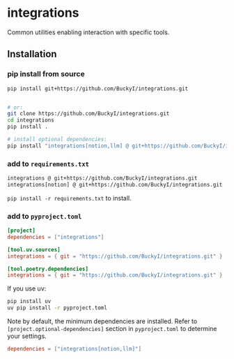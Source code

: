 # integrations

Common utilities enabling interaction with specific tools.

## Installation

### pip install from source

```bash
pip install git+https://github.com/BuckyI/integrations.git


# or:
git clone https://github.com/BuckyI/integrations.git
cd integrations
pip install .

# install optional dependencies:
pip install "integrations[notion,llm] @ git+https://github.com/BuckyI/integrations.git"
```

### add to `requirements.txt`

```txt
integrations @ git+https://github.com/BuckyI/integrations.git
integrations[notion] @ git+https://github.com/BuckyI/integrations.git  # with optional dependencies
```

`pip install -r requirements.txt` to install.

### add to `pyproject.toml`

```toml
[project]
dependencies = ["integrations"]

[tool.uv.sources]
integrations = { git = "https://github.com/BuckyI/integrations.git" }

[tool.poetry.dependencies]
integrations = { git = "https://github.com/BuckyI/integrations.git" }
```

If you use uv:

```bash
pip install uv
uv pip install -r pyproject.toml
```

Note by default, the minimum dependencies are installed. Refer to `[project.optional-dependencies]` section in `pyproject.toml` to determine your settings.

```toml
dependencies = ["integrations[notion,llm]"]
```

